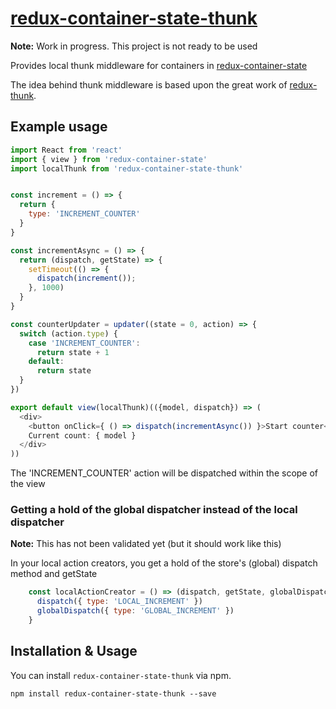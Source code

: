 # [redux-container-state-thunk](https://github.com/HansDP/redux-container-state-thunk)

**Note:** Work in progress. This project is not ready to be used

Provides local thunk middleware for containers in [redux-container-state](https://github.com/HansDP/redux-container-state)

The idea behind thunk middleware is based upon the great work of [redux-thunk](https://github.com/gaearon/redux-thunk).

## Example usage

```javascript
import React from 'react'
import { view } from 'redux-container-state'
import localThunk from 'redux-container-state-thunk'


const increment = () => {
  return {
    type: 'INCREMENT_COUNTER'
  }
}

const incrementAsync = () => {
  return (dispatch, getState) => {
    setTimeout(() => {
      dispatch(increment());
    }, 1000)
  }
}

const counterUpdater = updater((state = 0, action) => {
  switch (action.type) {
    case 'INCREMENT_COUNTER': 
      return state + 1
    default:
      return state
  }
})

export default view(localThunk)(({model, dispatch}) => (
  <div>
    <button onClick={ () => dispatch(incrementAsync()) }>Start counter</button>
    Current count: { model }
  </div>
))

```

The 'INCREMENT_COUNTER' action will be dispatched within the scope of the view


### Getting a hold of the global dispatcher instead of the local dispatcher

**Note:** This has not been validated yet (but it should work like this)

In your local action creators, you get a hold of the store's (global) dispatch method and getState

```javascript
    const localActionCreator = () => (dispatch, getState, globalDispatch, getGlobalState) => {
      dispatch({ type: 'LOCAL_INCREMENT' })
      globalDispatch({ type: 'GLOBAL_INCREMENT' })
    }
```


## Installation & Usage

You can install `redux-container-state-thunk` via npm.

```
npm install redux-container-state-thunk --save
```